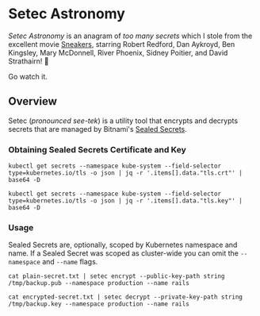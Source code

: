 # Setec Astronomy

_Setec Astronomy_ is an anagram of _too many secrets_ which I stole from the excellent movie [Sneakers](https://www.rottentomatoes.com/m/sneakers), starring Robert Redford, Dan Aykroyd, Ben Kingsley, Mary McDonnell, River Phoenix, Sidney Poitier, and David Strathairn! 🤩

Go watch it.

## Overview

Setec (_pronounced see-tek_) is a utility tool that encrypts and decrypts secrets that are managed by Bitnami's [Sealed Secrets](https://github.com/bitnami-labs/sealed-secrets).

### Obtaining Sealed Secrets Certificate and Key

```
kubectl get secrets --namespace kube-system --field-selector type=kubernetes.io/tls -o json | jq -r '.items[].data."tls.crt"' | base64 -D
```

```
kubectl get secrets --namespace kube-system --field-selector type=kubernetes.io/tls -o json | jq -r '.items[].data."tls.key"' | base64 -D
```

### Usage

Sealed Secrets are, optionally, scoped by Kubernetes namespace and name. If a Sealed Secret was scoped as cluster-wide you can omit the `--namespace` and `--name` flags.


```
cat plain-secret.txt | setec encrypt --public-key-path string /tmp/backup.pub --namespace production --name rails
```

```
cat encrypted-secret.txt | setec decrypt --private-key-path string /tmp/backup.key --namespace production --name rails
```
